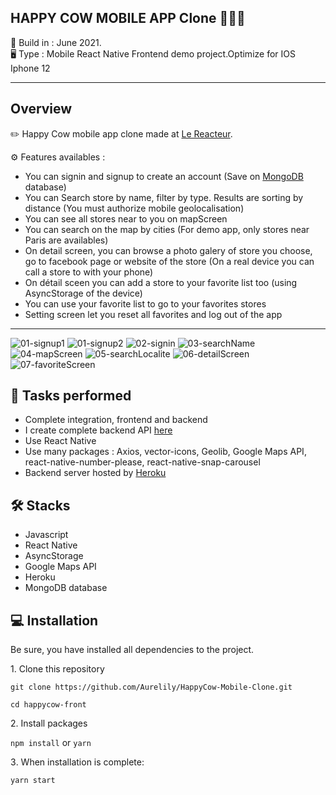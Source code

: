 HAPPY COW MOBILE APP Clone 👚👕👖
-----------------
  
📆 Build in : June 2021.   
🖥 Type : Mobile React Native Frontend demo project.Optimize for IOS Iphone 12

-----------------

Overview
---
✏️ Happy Cow mobile app clone made at [Le Reacteur](https://www.lereacteur.io/).   

⚙️ Features availables : 
* You can signin and signup to create an account (Save on [MongoDB](https://www.mongodb.com/) database)
* You can Search store by name, filter by type. Results are sorting by distance (You must authorize mobile geolocalisation)
* You can see all stores near to you on mapScreen
* You can search on the map by cities (For demo app, only stores near Paris are availables)
* On detail screen, you can browse a photo galery of store you choose, go to facebook page or website of the store (On a real device you can call a store to with your phone)
* On détail sceen you can add a store to your favorite list too (using AsyncStorage of the device)
* You can use your favorite list to go to your favorites stores
* Setting screen let you reset all favorites and log out of the app


---
![01-signup1](https://res.cloudinary.com/lilycloud/image/upload/v1626686547/Git%20ReadMe/HappyCow/01-signup1_epxxkx.gif)
![01-signup2](https://res.cloudinary.com/lilycloud/image/upload/v1626686547/Git%20ReadMe/HappyCow/01-signup2_qjoszh.gif)
![02-signin](https://res.cloudinary.com/lilycloud/image/upload/v1626686547/Git%20ReadMe/HappyCow/02-signin_pb6nrh.gif)
![03-searchName](https://res.cloudinary.com/lilycloud/image/upload/v1626686547/Git%20ReadMe/HappyCow/03-searchName_neok3u.gif)
![04-mapScreen](https://res.cloudinary.com/lilycloud/image/upload/v1626686548/Git%20ReadMe/HappyCow/04-mapScreen_aywtcr.gif)
![05-searchLocalite](https://res.cloudinary.com/lilycloud/image/upload/v1626686547/Git%20ReadMe/HappyCow/05-searchLocalite_fxojfg.gif)
![06-detailScreen](https://res.cloudinary.com/lilycloud/image/upload/v1626686547/Git%20ReadMe/HappyCow/06-detailScreen_bx2d05.gif)
![07-favoriteScreen](https://res.cloudinary.com/lilycloud/image/upload/v1626686549/Git%20ReadMe/HappyCow/07-favoriteScreen_vmd079.gif)



🚀 Tasks performed
---
* Complete integration, frontend and backend
* I create complete backend API [here](https://github.com/Aurelily/HappyCow-back)
* Use React Native
* Use many packages : Axios, vector-icons, Geolib, Google Maps API, react-native-number-please, react-native-snap-carousel
* Backend server hosted by [Heroku](https://heroku.com)

🛠 Stacks
---
* Javascript
* React Native
* AsyncStorage
* Google Maps API
* Heroku
* MongoDB database

💻 Installation
---

Be sure, you have installed all dependencies to the project.  

1️. Clone this repository

`git clone https://github.com/Aurelily/HappyCow-Mobile-Clone.git`

`cd happycow-front`

2️. Install packages

`npm install`
or
`yarn`

3️. When installation is complete:

`yarn start`

